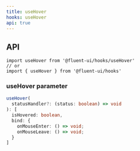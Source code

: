 ```yaml
---
title: useHover
hooks: useHover
api: true
---
```


## API

```
import useHover from '@fluent-ui/hooks/useHover'
// or
import { useHover } from '@fluent-ui/hooks'
```

### useHover parameter

```ts
useHover(
  statusHandler?: (status: boolean) => void
): [
  isHovered: boolean,
  bind: {
    onMouseEnter: () => void;
    onMouseLeave: () => void;
  }
]
```
